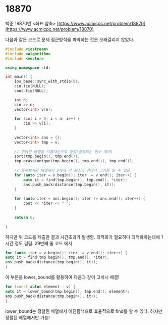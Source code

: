 # 18870

백준 18870번 <좌표 압축>
[https://www.acmicpc.net/problem/18870](https://www.acmicpc.net/problem/18870)

다음과 같은 코드로 문제 접근방식을 파악하는 것은 오래걸리지 않았다.

```cpp
#include <iostream>
#include <algorithm>
#include <vector>

using namespace std;

int main() {
	ios_base::sync_with_stdio(0);
	cin.tie(NULL);
	cout.tie(NULL);

	int n;
	cin >> n;
	vector<int> v(n);
	
	for (int i = 0; i < n; i++) {
	    cin >> v[i];
	}
	
	vector<int> ans = {};
	vector<int> tmp = v;
	
	// 주어진 배열을 오름차순으로 정렬(중복되는 원소 제거)
	sort(tmp.begin(), tmp.end());
	tmp.erase(unique(tmp.begin(), tmp.end()), tmp.end());
	
	// 중복제거된 배열에서 v에서 각 원소의 상대적 크기를 알 수 있음
	for (auto iter = v.begin(); iter != v.end(); iter++) {
	    auto it = find(tmp.begin(), tmp.end(), *iter);
	    ans.push_back(distance(tmp.begin(), it));
	}
	
	for (auto iter = ans.begin(); iter != ans.end(); iter++) {
	    cout << *iter << " ";
	}
	
	return 0;

}
```

하지만 위 코드를 제출한 결과 시간초과가 발생함.  최적화가 필요하다
최적화하는데에 1시간 정도 걸림.
29번째 줄 코드 에서

```cpp
for (auto iter = v.begin(); iter != v.end(); iter++) {
auto it = find(tmp.begin(), tmp.end(), *iter);
ans.push_back(distance(tmp.begin(), it));
}
```

이 부분을 lower_bound를 활용하여 다음과 같이 고치니 해결!

```cpp
for (const auto& element : v) {
auto it = lower_bound(tmp.begin(), tmp.end(), element);
ans.push_back(distance(tmp.begin(), it));
}
```

lower_bound는 정렬된 배열에서 이진탐색으로 효율적으로 find를 할 수 있다.
하지만 정렬된 배열에서만 가능!